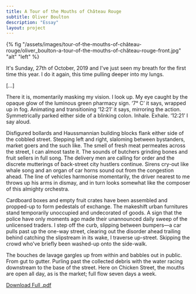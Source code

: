 ```yaml
---
title: A Tour of the Mouths of Château Rouge
subtitle: Oliver Boulton
description: "Essay"
layout: project
---
```


{% fig "/assets/images/tour-of-the-mouths-of-château-rouge/oliver_boulton-a-tour-of-the-mouths-of-château-rouge-front.jpg" "alt" "left" %}

It's Sunday, 27th of October, 2019 and I've just seen my breath for the first time this year. I do it again, this time pulling deeper into my lungs.

[…]

There it is, momentarily masking my vision. I look up. My eye caught by the opaque glow of the luminous green pharmacy sign. ‘7° C’ it says, wrapped up in fog. Animating and transitioning ‘12:21’ it says, mirroring the action. Symmetrically parked either side of a blinking colon. Inhale. Exhale. ‘12:21’ I say aloud.

Disfigured bollards and Haussmannian building blocks flank either side of the cobbled street. Stepping left and right, slaloming between bystanders, market goers and the such like. The smell of fresh meat permeates across the street, I can almost taste it. The sounds of butchers grinding bones and fruit sellers in full song. The delivery men are calling for order and the discrete mutterings of back-street city hustlers continue. Sirens cry-out like whale song and an organ of car horns sound out from the congestion ahead. The line of vehicles harmonise momentarily, the driver nearest to me throws up his arms in dismay, and in turn looks somewhat like the composer of this almighty orchestra.

Cardboard boxes and empty fruit crates have been assembled and propped-up to form pedestals of exchange. The makeshift urban furnitures stand temporarily unoccupied and undecorated of goods. A sign that the police have only moments ago made their unannounced daily sweep of the unlicensed traders. I step off the curb, slipping between bumpers—a car pulls past up the one-way street, clearing out the disorder ahead trailing behind catching the slipstream in its wake, I traverse up-street. Skipping the crowd who've briefly been washed-up onto the side-walk.

The bouches de lavage gargles up from within and babbles out in public. From gut to gutter. Purling past the collected debris with the water racing downstream to the base of the street. Here on Chicken Street, the mouths are open all day, as is the market; full flow seven days a week.

<a href="/assets/images/tour-of-the-mouths-of-château-rouge/oliver_boulton-a-tour-of-the-mouths-of-château-rouge.pdf" target="_blank">Download Full .pdf</a>